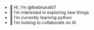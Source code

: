 - 👋 Hi, I’m @thebharat07
- 👀 I’m interested in exploring new things
- 🌱 I’m currently learning python
- 💞️ I’m looking to collaborate on AI
  

<!---
thebharat07/thebharat07 is a ✨ special ✨ repository because its `README.md` (this file) appears on your GitHub profile.
You can click the Preview link to take a look at your changes.
--->
